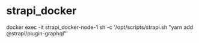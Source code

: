 # strapi_docker

docker exec -it strapi_docker-node-1 sh -c '/opt/scripts/strapi.sh "yarn add @strapi/plugin-graphql"'
